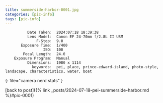 ```yaml
---
title: summerside-harbor-0001.jpg
categories: [pic-info]
tags: [pic-info]
---
```


```text
          Date Taken:  2024:07:18 18:39:38
          Lens Model:  Canon EF 24-70mm f/2.8L II USM
              F-Stop:  9.0
       Exposure Time:  1/400
                 ISO:  100
        Focal Length:  24.0
    Exposure Program:  Manual
          Dimensions:  1980 x 1114
            keywords:  pei, place, prince-edward-island, photo-style, landscape, characteristics, water, boat
```
{: file="camera nerd stats" }

[back to post]({% link _posts/2024-07-18-pei-summerside-harbor.md %}#pic-0001)